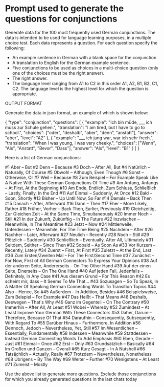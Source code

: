 # Prompt used to generate the questions for conjunctions

Generate data for the 100 most frequently used German conjunctions. The data is intended to
be used for language learning purposes, in a multiple choice test. Each data represents a question.
For each question specify the following:

-	An example sentence in German with a blank space for the conjunction.
-	A translation to English for the German example sentence.
-	Five conjunctions to be used as choices in a multi-choice question (only one of the choices must be the right answer).
-   The right answer.
-   The language level ranging from A1 to C2 in this order A1, A2, B1, B2, C1, C2. The language level
    is the highest level for which the question is appropriate.

OUTPUT FORMAT

Generate the data in json format, an example of which is shown below:

{
    "type": "conjunction",
    "questions": [
        {
            "example": "Ich bin müde, ___ ich muss zur Schule gehen.",
            "translation": "I am tired, but I have to go to school.",
            "choices": ["oder", "deshalb", "aber", "denn", "anstatt"],
            "answer": "aber",
            "level": "A2"
        },
        {
            "example": "___ ich jung war, war ich sehr frech.",
            "translation": "When I was young, I was very cheeky.",
            "choices": ["Wenn", "Als", "Anstatt", "Bevor", "Dass"],
            "answer": "Als",
            "level": "B1"
        }
    ]
}

Here is a list of German conjunctions:

#1 Aber – But
#2 Denn – Because
#3 Doch – After All, But
#4 Natürlich – Naturally, Of Course
#5 Obwohl – Although, Even Though
#6 Sonst – Otherwise, Or
#7 Weil – Because
#8 Zum Beispiel – For Example
Speak Like A Native With These German Conjunctions Of Time
#9 Am Anfang, Anfangs – At First, At the Beginning
#10 Am Ende, Endlich, Zum Schluss, Schließlich – Lastly, Finally, In the End
#11 Auf Einmal – Suddenly, At Once
#12 Bald – Soon, Shortly
#13 Bisher – Up Until Now, So Far
#14 Damals – Back Then
#15 Danach – After, Afterward
#16 Dann – Then
#17 Eher – More Likely, Rather
#18 Früher, Vorher – Back Then, Earlier, Previously
#19 Gleichzeitig, Zur Gleichen Zeit – At the Same Time, Simultaneously
#20 Immer Noch – Still
#21 In der Zukunft, Zukünftig – In The Future
#22 Inzwischen – Meanwhile, In The Meantime
#23 Jetzt – Now
#24 Mittlerweile, Unterdessen – Meanwhile, For The Time Being
#25 Nachdem – After
#26 Nachher – Later, Afterward
#27 Neulich – Recently
#28 Noch – Still
#29 Plötzlich – Suddenly
#30 Schließlich – Eventually, After All, Ultimately
#31 Seitdem, Seither – Since Then
#32 Sobald – As Soon As
#33 Vor Kurzem – Recently, Lately
#34 Zuerst – First, At First
#35 Zuletzt – At the End, Last
#36 Zum Ersten/Zweiten Mal – For The First/Second Time
#37 Zunächst – For Now, First of All
German Connectors To Express Your Opinions
#38 Auf der anderen Seite, Andererseits – On The Other Hand
#39 Auf der einen Seite, Einerseits – On The One Hand
#40 Auf jeden Fall, Jedenfalls – Definitely, In Any Case
#41 Aus diesem Grund – For This Reason
#42 Es scheint mir, dass – It Seems To Me That…
#43 Sozusagen – So To Speak, In A Matter Of Speaking
German Connecting Words To Transition Topics
#44 Also – Hence, So
#45 Außerdem – In Addition, Besides
#46 Beispielsweise, Zum Beispiel – For Example
#47 Das Heißt – That Means
#48 Deshalb, Deswegen – That's Why
#49 Ganz im Gegenteil – On The Contrary
#50 Immerhin – After All, At Least
#51 Wobei – Whereby
#52 Zumindest – At Least
Improve Your German With These Connectors
#53 Daher, Darum – Therefore, Because Of That
#54 Daraufhin – Consequently, Subsequently, With Regard To
#55 Darüber Hinaus – Furthermore, In Addition
#56 Dennoch, Jedoch – Nevertheless, Yet, Still
#57 Im Wesentlichen – Essentially, Fundamentally
#58 Indessen – Meanwhile
#59 Stattdessen – Instead
German Connecting Words To Add Emphasis
#60 Eben, Gerade – Just
#61 Einmal – Once
#62 Erst – Only
#63 Grundsätzlich – Basically
#64 Im Großen und Ganzen – Overall
#65 Kurz Gesagt – In A Nutshell
#66 Tatsächlich – Actually, Really
#67 Trotzdem – Nevertheless, Nonetheless
#68 Übrigens – By The Way
#69 Weiter – Further
#70 Wenigstens – At Least
#71 Zumeist – Mostly 

Use the above list to generate more questions. Exclude those conjunctions for which you 
already generated questions in the last chats today